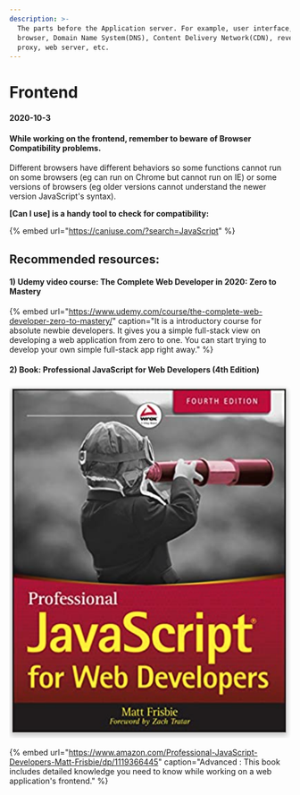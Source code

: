 ```yaml
---
description: >-
  The parts before the Application server. For example, user interface, client's
  browser, Domain Name System(DNS), Content Delivery Network(CDN), reverse
  proxy, web server, etc.
---
```


# Frontend

#### 2020-10-3

#### While working on the frontend, remember to beware of Browser Compatibility problems. 

Different browsers have different behaviors so some functions cannot run on some browsers \(eg can run on Chrome but cannot run on IE\) or some versions of browsers \(eg older versions cannot understand the newer version JavaScript's syntax\). 

**\[Can I use\] is a handy tool to check for compatibility:** 

{% embed url="https://caniuse.com/?search=JavaScript" %}

## Recommended resources:

#### 1\) Udemy video course: The Complete Web Developer in 2020: Zero to Mastery

{% embed url="https://www.udemy.com/course/the-complete-web-developer-zero-to-mastery/" caption="It is a introductory course for absolute newbie developers. It gives you a simple full-stack view on developing a web application from zero to one. You can start trying to develop your own simple full-stack app right away." %}

#### 2\) Book: Professional JavaScript for Web Developers \(4th Edition\)

![](../../.gitbook/assets/screenshot-2020-10-04-at-12.46.52-am.png)

{% embed url="https://www.amazon.com/Professional-JavaScript-Developers-Matt-Frisbie/dp/1119366445" caption="Advanced : This book includes detailed knowledge you need to know while working on a web application\'s frontend." %}



